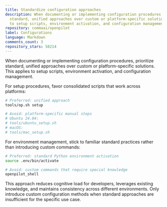 ```yaml
---
title: Standardize configuration approaches
description: When documenting or implementing configuration procedures, prioritize
  standard, unified approaches over custom or platform-specific solutions. This applies
  to setup scripts, environment activation, and configuration management.
repository: commaai/openpilot
label: Configurations
language: Markdown
comments_count: 3
repository_stars: 58214
---
```


When documenting or implementing configuration procedures, prioritize standard, unified approaches over custom or platform-specific solutions. This applies to setup scripts, environment activation, and configuration management.

For setup procedures, favor consolidated scripts that work across platforms:
```bash
# Preferred: unified approach
tools/op.sh setup

# Avoid: platform-specific manual steps
# Ubuntu 24.04:
# tools/ubuntu_setup.sh
# macOS:
# tools/mac_setup.sh
```

For environment management, stick to familiar standard practices rather than introducing custom commands:
```bash
# Preferred: standard Python environment activation
source .env/bin/activate

# Avoid: custom commands that require special knowledge
openpilot_shell
```

This approach reduces cognitive load for developers, leverages existing knowledge, and maintains consistency across different environments. Only introduce custom configuration methods when standard approaches are insufficient for the specific use case.